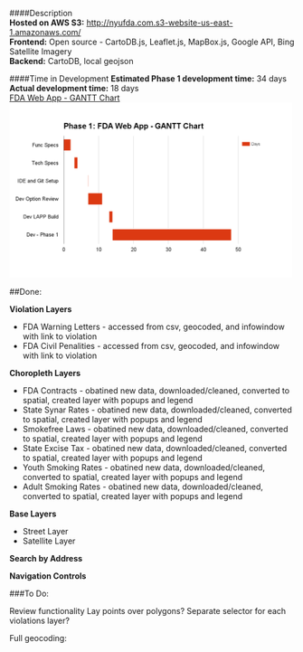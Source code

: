 
####Description  
**Hosted on AWS S3:** http://nyufda.com.s3-website-us-east-1.amazonaws.com/  
**Frontend:** Open source - CartoDB.js, Leaflet.js, MapBox.js, Google API, Bing Satellite Imagery  
**Backend:** CartoDB, local geojson   

####Time in Development
**Estimated Phase 1 development time:** 34 days  
**Actual development time:** 18 days  
[FDA Web App - GANTT Chart](https://docs.google.com/spreadsheets/d/1pGeYA_ZqB589tTHDEVeBk83pa6dXns9deqfT1emEtYU/edit#gid=0)   
<img src="/images/FDA_Gantt.png" width="500">

##Done:

**Violation Layers**  
- FDA Warning Letters - accessed from csv, geocoded, and infowindow with link to violation
- FDA Civil Penalities - accessed from csv, geocoded, and infowindow with link to violation

**Choropleth Layers**  
- FDA Contracts - obatined new data, downloaded/cleaned, converted to spatial, created layer with popups and legend
- State Synar Rates - obatined new data, downloaded/cleaned, converted to spatial, created layer with popups and legend
- Smokefree Laws - obatined new data, downloaded/cleaned, converted to spatial, created layer with popups and legend
- State Excise Tax - obatined new data, downloaded/cleaned, converted to spatial, created layer with popups and legend
- Youth Smoking Rates - obatined new data, downloaded/cleaned, converted to spatial, created layer with popups and legend
- Adult Smoking Rates - obatined new data, downloaded/cleaned, converted to spatial, created layer with popups and legend  

**Base Layers**
- Street Layer
- Satellite Layer

**Search by Address**

**Navigation Controls**

###To Do:

Review functionality
Lay points over polygons?
Separate selector for each violations layer?

Full geocoding:
